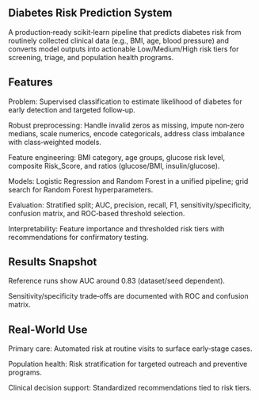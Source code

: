 
## Diabetes Risk Prediction System

A production‑ready scikit‑learn pipeline that predicts diabetes risk from routinely collected clinical data (e.g., BMI, age, blood pressure) and converts model outputs into actionable Low/Medium/High risk tiers for screening, triage, and population health programs.


## Features
Problem: Supervised classification to estimate likelihood of diabetes for early detection and targeted follow‑up.

Robust preprocessing: Handle invalid zeros as missing, impute non‑zero medians, scale numerics, encode categoricals, address class imbalance with class‑weighted models.

Feature engineering: BMI category, age groups, glucose risk level, composite Risk_Score, and ratios (glucose/BMI, insulin/glucose).

Models: Logistic Regression and Random Forest in a unified pipeline; grid search for Random Forest hyperparameters.

Evaluation: Stratified split; AUC, precision, recall, F1, sensitivity/specificity, confusion matrix, and ROC‑based threshold selection.

Interpretability: Feature importance and thresholded risk tiers with recommendations for confirmatory testing.

## Results Snapshot
Reference runs show AUC around 0.83 (dataset/seed dependent).

Sensitivity/specificity trade‑offs are documented with ROC and confusion matrix.


## Real‑World Use
Primary care: Automated risk at routine visits to surface early‑stage cases.

Population health: Risk stratification for targeted outreach and preventive programs.

Clinical decision support: Standardized recommendations tied to risk tiers.
